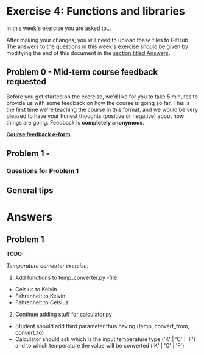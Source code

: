 # Exercise 4: Functions and libraries
In this week's exercise you are asked to...

After making your changes, you will need to upload these files to GitHub.
The answers to the questions in this week's exercise should be given by modifying the end of this document in the [section titled Answers](#answers).

## Problem 0 - Mid-term course feedback requested
Before you get started on the exercise, we'd like for you to take 5 minutes to provide us with some feedback on how the course is going so far.
This is the first time we're teaching the course in this format, and we would be very pleased to have your honest thoughts (positive or negative) about how things are going.
Feedback is **completely anonymous**.

[**Course feedback e-form**](https://elomake.helsinki.fi/lomakkeet/73256/lomake.html)

## Problem 1 - 

### Questions for Problem 1

## General tips

# Answers

## Problem 1


**TODO:**

_Temparature converter exercise:_

1. Add functions to temp_converter.py -file:
  - Celsius to Kelvin
  - Fahrenheit to Kelvin
  - Fahrenheit to Celsius
2. Continue adding stuff for calculator.py
  - Student should add third parameter thus having (temp, convert_from, convert_to)
  - Calculator should ask which is the input temperature type ('K' | 'C' | 'F') and to which temperature the value will be converted ('K' | 'C' | 'F')
 
 




